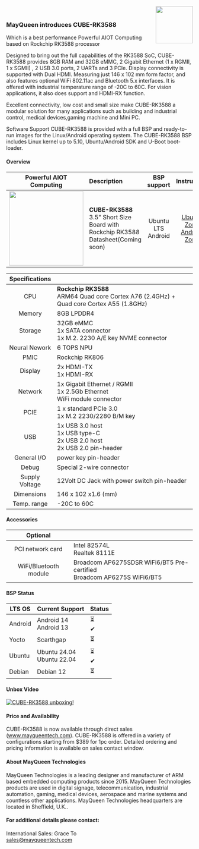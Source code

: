 <img src="https://www.mayqueentech.com/img/logo.png" width="100" align="right">
<br>

### MayQueen introduces CUBE-RK3588
Which is a best performance Powerful AIOT Computing based on Rockchip RK3588 processor

Designed to bring out the full capabilities of the RK3588 SoC, CUBE-RK3588 provides 8GB RAM and 32GB eMMC, 2 Gigabit Ethernet (1 x RGMII, 1 x SGMII) , 2 USB 3.0 ports, 2 UARTs and 3 PCIe. Display connectivity is supported with Dual HDMI. Measuring just 146 x 102 mm form factor, and also features optional WiFi 802.11ac and Bluetooth 5.x interfaces. It is offered with industrial temperature range of -20C to 60C.
For vision applications, it also does support and HDMI-RX function.

Excellent connectivity, low cost and small size make CUBE-RK3588 a modular solution for many applications such as building and industrial control, medical devices,gaming machine and Mini PC.

Software Support
CUBE-RK3588 is provided with a full BSP and ready-to-run images for the Linux/Android operating system.
The CUBE-RK3588 BSP includes Linux kernel up to 5.10, Ubuntu/Android SDK and U-Boot boot-loader.
<br>

#### Overview
|                         Powerful AIOT Computing                         | Description                                                  |                       BSP support                       |                       Instruction                        |
| :----------------------------------------------------------: | :----------------------------------------------------------- | :---------------------------------------------------------: | :----------------------------------------------------------: |
|<img src="https://github.com/MayQueenTechCommunity/CUBE-RK3588/assets/37318315/ea22c298-6366-46c7-bc72-98b9a7d1cf50" width="200"/> | **CUBE-RK3588** <br /> 3.5" Short Size Board with Rockchip RK3588 <br/> Datasheet(Coming soon) | Ubuntu LTS <br /> Android | [Ubuntu Zone](https://github.com/MayQueenTechCommunity/CUBE-RK3588/wiki/Ubuntu-Zone) <br /> [Android Zone](https://github.com/MayQueenTechCommunity/CUBE-RK3588/wiki/Android-Zone) <br /> |

|                         Specifications                         |                                                   |
| :----------------------------------------------------------: | :----------------------------------------------------------- |
| CPU | **Rockchip RK3588** <br /> ARM64 Quad core Cortex A76 (2.4GHz) + Quad core Cortex A55 (1.8GHz) |
| Memory | 8GB LPDDR4 |
| Storage | 32GB eMMC <br /> 1x SATA connector <br /> 1x M.2. 2230 A/E key NVME connector|
| Neural Nework | 6 TOPS NPU |
| PMIC | Rockchip RK806 |
| Display | 2x HDMI-TX <br /> 1x HDMI-RX <br /> |
| Network | 1x Gigabit Ethernet / RGMII <br /> 1x 2.5Gb Ethernet <br /> WiFi module connector |
| PCIE | 1 x standard PCIe 3.0 <br /> 1x M.2 2230/2280 B/M key |
| USB | 1x USB 3.0 host <br /> 1x USB type-C <br /> 2x USB 2.0 host <br /> 2x USB 2.0 pin-header |
| General I/O | power key pin-header |
| Debug | Special 2-wire connector |
| Supply Voltage | 12Volt DC Jack with power switch pin-header |
| Dimensions | 146 x 102 x1.6 (mm) |
| Temp. range | -20C to 60C |

#### Accessories

|                         Optional                         |                                                   |
| :----------------------------------------------------------: | :----------------------------------------------------------- |
| PCI network card| Intel 82574L <br /> Realtek 8111E <br /> |
| WiFi/Bluetooth module | Broadcom AP6275SDSR WiFi6/BT5 Pre-certified <br /> Broadcom AP6275S WiFi6/BT5 |

#### BSP Status
|LTS OS|Current Support|Status|
|---|---|---|
|Android | Android 14 <br> Android 13 |&#x23F3; <br> &#10004;|
|Yocto | Scarthgap | &#x23F3; |
|Ubuntu | Ubuntu 24.04 <br> Ubuntu 22.04 |&#x23F3; <br> &#10004;|
|Debian | Debian 12 | &#x23F3;|

#### Unbox Video
[![CUBE-RK3588 unboxing!](https://res.cloudinary.com/marcomontalbano/image/upload/v1714063512/video_to_markdown/images/youtube--P9mK7s0tRIQ-c05b58ac6eb4c4700831b2b3070cd403.jpg)](https://www.youtube.com/watch?v=P9mK7s0tRIQ "CUBE-RK3588 unboxing!")
<br>

#### Price and Availability
CUBE-RK3588 is now available through direct sales (www.mayqueentech.com).
CUBE-RK3588 is offered in a variety of configurations starting from $389 for 1pc order.
Detailed ordering and pricing information is available on sales contact window.
<br>

#### About MayQueen Technologies
MayQueen Technologies is a leading designer and manufacturer of ARM based embedded computing products since 2015.
MayQueen Technologies products are used in digital signage, telecommunication, industrial automation, gaming, medical devices, aerospace and marine systems and countless other applications.
MayQueen Technologies headquarters are located in Sheffield, U.K..
<br>

#### For additional details please contact:

International Sales: Grace To
<br> 
sales@mayqueentech.com 

